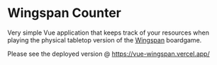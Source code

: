 # Wingspan Counter

Very simple Vue application that keeps track of your resources when playing the physical tabletop version of the [Wingspan](https://www.elizhargrave.com/games/wingspan) boardgame.

Please see the deployed version @ https://vue-wingspan.vercel.app/
